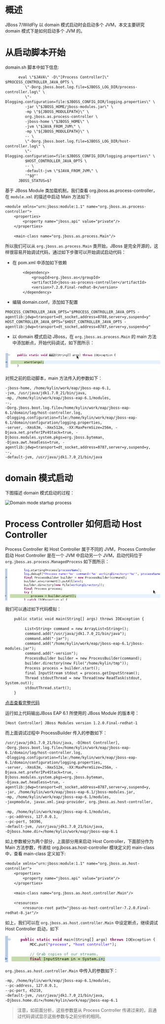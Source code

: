 # 概述

JBoss 7/WildFly 以 domain 模式启动时会启动多个 JVM，本文主要研究 domain 模式下是如何启动多个 JVM 的。

# 从启动脚本开始

domain.sh 脚本中如下信息:

~~~
      eval \"$JAVA\" -D\"[Process Controller]\" $PROCESS_CONTROLLER_JAVA_OPTS \
         \"-Dorg.jboss.boot.log.file=$JBOSS_LOG_DIR/process-controller.log\" \
         \"-Dlogging.configuration=file:$JBOSS_CONFIG_DIR/logging.properties\" \
         -jar \"$JBOSS_HOME/jboss-modules.jar\" \
         -mp \"${JBOSS_MODULEPATH}\" \
         org.jboss.as.process-controller \
         -jboss-home \"$JBOSS_HOME\" \
         -jvm \"$JAVA_FROM_JVM\" \
         -mp \"${JBOSS_MODULEPATH}\" \
         -- \
         \"-Dorg.jboss.boot.log.file=$JBOSS_LOG_DIR/host-controller.log\" \
         \"-Dlogging.configuration=file:$JBOSS_CONFIG_DIR/logging.properties\" \
         $HOST_CONTROLLER_JAVA_OPTS \
         -- \
         -default-jvm \"$JAVA_FROM_JVM\" \
         '"$@"'
      JBOSS_STATUS=$?
~~~

基于 JBoss Module 类加载机制，我们查看 org.jboss.as.process-controller，在 `module.xml` 的描述中启动 Main 方法如下:

~~~
<module xmlns="urn:jboss:module:1.1" name="org.jboss.as.process-controller">
    <properties>
        <property name="jboss.api" value="private"/>
    </properties>

    <main-class name="org.jboss.as.process.Main"/>
~~~

所以我们可以从 `org.jboss.as.process.Main` 类开始，JBoss 是完全开源的，这样很容易开始调试代码，通过如下步骤可以开始调试启动代码：

* 在 pom.xml 中添加如下依赖

~~~
		<dependency>
			<groupId>org.jboss.as</groupId>
			<artifactId>jboss-as-process-controller</artifactId>
			<version>7.2.0.Final-redhat-8</version>
		</dependency>
~~~

* 编辑 domain.conf，添加如下配置

~~~
PROCESS_CONTROLLER_JAVA_OPTS="$PROCESS_CONTROLLER_JAVA_OPTS -agentlib:jdwp=transport=dt_socket,address=8788,server=y,suspend=y"
HOST_CONTROLLER_JAVA_OPTS="$HOST_CONTROLLER_JAVA_OPTS -agentlib:jdwp=transport=dt_socket,address=8787,server=y,suspend=y"
~~~

* 以 domain 模式启动 JBoss，在 `org.jboss.as.process.Main` 的 main 方法中添加断点，开始代码调试，如下图所示：

![Process Controller Main](img/process-controller-main.png)

对照之前的启动脚本，main 方法传入的参数如下：

~~~
-jboss-home, /home/kylin/work/eap/jboss-eap-6.1, 
-jvm, /usr/java/jdk1.7.0_21/bin/java, 
-mp, /home/kylin/work/eap/jboss-eap-6.1/modules, 
--, 
-Dorg.jboss.boot.log.file=/home/kylin/work/eap/jboss-eap-6.1/domain/log/host-controller.log, 
-Dlogging.configuration=file:/home/kylin/work/eap/jboss-eap-6.1/domain/configuration/logging.properties, 
-server, -Xms63m, -Xmx512m, -XX:MaxPermSize=256m, -Djava.net.preferIPv4Stack=true, -Djboss.modules.system.pkgs=org.jboss.byteman, 
-Djava.awt.headless=true, -agentlib:jdwp=transport=dt_socket,address=8787,server=y,suspend=y, 
--, 
-default-jvm, /usr/java/jdk1.7.0_21/bin/java
~~~

# domain 模式启动

下图描述 domain 模式启动的过程：

![Domain mode startup process]()

# Process Controller 如何启动 Host Controller

Process Controller 和 Host Controller 属于不同的 JVM，Process Controller 启动 Host Controller 是在一个 JVM 中启动另一个 JVM，启动代码位于 `org.jboss.as.process.ManagedProcess` 如下图所示：

![Process Controller Start Host Controller](img/process-controller-start_hc.png)

我们可以通过如下代码模拟：

~~~
	public static void main(String[] args) throws IOException {
		
		 List<String> command = new ArrayList<String>();
		 command.add("/usr/java/jdk1.7.0_21/bin/java");
		 command.add("-jar");
		 command.add("/home/kylin/work/eap/jboss-eap-6.1/jboss-modules.jar");
		 command.add("-version");
		 ProcessBuilder builder = new ProcessBuilder(command);
		 builder.directory(new File("/home/kylin/tmp"));
		 Process process = builder.start();
		 final InputStream stdout = process.getInputStream();
		 Thread stdoutThread = new Thread(new ReadTask(stdout, System.out));
		 stdoutThread.start();
	}
~~~

[点击查看完整代码](src/main/java/org/wildfly/domain/test/PCStartHC.java)

运行如上代码输出JBoss EAP 6.1 所使用的 JBoss Module 的版本号：

~~~
[Host Controller] JBoss Modules version 1.2.0.Final-redhat-1
~~~

而上面调试过程中 ProcessBuilder 传入的参数如下：

~~~
/usr/java/jdk1.7.0_21/bin/java, -D[Host Controller], 
-Dorg.jboss.boot.log.file=/home/kylin/work/eap/jboss-eap-6.1/domain/log/host-controller.log, 
-Dlogging.configuration=file:/home/kylin/work/eap/jboss-eap-6.1/domain/configuration/logging.properties, 
-server, -Xms63m, -Xmx512m, -XX:MaxPermSize=256m, -Djava.net.preferIPv4Stack=true, -Djboss.modules.system.pkgs=org.jboss.byteman, 
-Djava.awt.headless=true, -agentlib:jdwp=transport=dt_socket,address=8787,server=y,suspend=y, 
-jar, /home/kylin/work/eap/jboss-eap-6.1/jboss-modules.jar, 
-mp, /home/kylin/work/eap/jboss-eap-6.1/modules, 
-jaxpmodule, javax.xml.jaxp-provider, org.jboss.as.host-controller,
 
-mp, /home/kylin/work/eap/jboss-eap-6.1/modules, 
--pc-address, 127.0.0.1, 
--pc-port, 50396, 
-default-jvm, /usr/java/jdk1.7.0_21/bin/java, 
-Djboss.home.dir=/home/kylin/work/eap/jboss-eap-6.1
~~~

如上参数被分为两个部分，上面部分用来启动 Host Controller，下面部分作为 Main 方法参数，传递给 org.jboss.as.host-controller 模块定义的 main-class 中，查看 main-class 定义如下:

~~~
<module xmlns="urn:jboss:module:1.1" name="org.jboss.as.host-controller">
    <properties>
        <property name="jboss.api" value="private"/>
    </properties>

    <main-class name="org.jboss.as.host.controller.Main"/>

    <resources>
        <resource-root path="jboss-as-host-controller-7.2.0.Final-redhat-8.jar"/>
~~~

如上，我们可以在 `org.jboss.as.host.controller.Main` 中设定断点，继续调试 Host Controller 启动，如下

![Host Controller Main](img/host-controller-main.png)

`org.jboss.as.host.controller.Main` 中传入的参数如下：

~~~
-mp, /home/kylin/work/eap/jboss-eap-6.1/modules, 
--pc-address, 127.0.0.1, 
--pc-port, 45210, 
-default-jvm, /usr/java/jdk1.7.0_21/bin/java, 
-Djboss.home.dir=/home/kylin/work/eap/jboss-eap-6.1
~~~

> 注意，如前面分析，这些参数是从 Process Controller 传递过来的，且通过代码调试显示这些参数与之前分析的相同。
